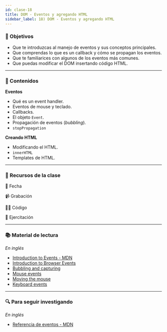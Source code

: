 ```yaml
---
id: clase-18
title: DOM - Eventos y agregando HTML
sidebar_label: 18) DOM - Eventos y agregando HTML
---
```


### 🏁 Objetivos

- Que te introduzcas al manejo de eventos y sus conceptos principales.
- Que comprendas lo que es un callback y cómo se propagan los eventos.
- Que te familiarices con algunos de los eventos más comunes.
- Que puedas modificar el DOM insertando código HTML.

---

### 📝 Contenidos

**Eventos**

- Qué es un event handler.
- Eventos de mouse y teclado.
- Callbacks.
- El objeto `Event`.
- Propagación de eventos (_bubbling_).
- `stopPropagation`

**Creando HTML**

- Modificando el HTML.
- `innerHTML`
- Templates de HTML.

---

### 🚀 Recursos de la clase

📆 Fecha

📹 Grabación

👩‍💻 Código

💪 Ejercitación

---

### 📚 Material de lectura

_En inglés_

- [Introduction to Events - MDN](https://developer.mozilla.org/en-US/docs/Learn/JavaScript/Building_blocks/Events)
- [Introduction to Browser Events](https://javascript.info/introduction-browser-events)
- [Bubbling and capturing](https://javascript.info/bubbling-and-capturing)
- [Mouse events](https://javascript.info/mouse-events-basics)
- [Moving the mouse](https://javascript.info/mousemove-mouseover-mouseout-mouseenter-mouseleave)
- [Keyboard events](https://javascript.info/keyboard-events)

---

### 🔍 Para seguir investigando

_En inglés_

- [Referencia de eventos - MDN](https://developer.mozilla.org/en-US/docs/Web/Events)
